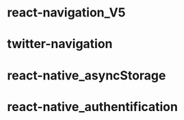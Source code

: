 # react-navigation_V5
# twitter-navigation
# react-native_asyncStorage
# react-native_authentification
